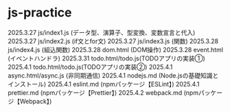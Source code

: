 # js-practice

2025.3.27 js/index1.js (データ型、演算子、型変換、変数宣言と代入)
2025.3.27 js/index2.js (if文とfor文)
2025.3.27 js/index3.js (関数)
2025.3.28 js/index4.js (組込関数)
2025.3.28 dom.html (DOM操作)
2025.3.28 event.html (イベントハンドラ)
2025.3.31 todo.html/todo.js(TODOアプリの実装①)
2025.4.1 todo.html/todo.js(TODOアプリの実装②)
2025.4.1 async.html/async.js (非同期通信)
2025.4.1 nodejs.md (Node.jsの基礎知識とインストール)
2025.4.1 eslint.md (npmパッケージ【ESLint】)
2025.4.1 prettier.md (npmパッケージ【Prettier】)
2025.4.2 webpack.md (npmパッケージ【Webpack】)
